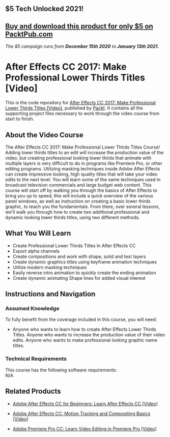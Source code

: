 ## $5 Tech Unlocked 2021!
[Buy and download this product for only $5 on PacktPub.com](https://www.packtpub.com/)
-----
*The $5 campaign         runs from __December 15th 2020__ to __January 13th 2021.__*




# After Effects CC 2017: Make Professional Lower Thirds Titles [Video]
This is the code repository for [After Effects CC 2017: Make Professional Lower Thirds Titles [Video]](https://www.packtpub.com/application-development/after-effects-cc-2017-make-professional-lower-thirds-titles-video), published by [Packt](https://www.packtpub.com/?utm_source=github). It contains all the supporting project files necessary to work through the video course from start to finish.
## About the Video Course
The After Effects CC 2017: Make Professional Lower Thirds Titles Course! Adding lower thirds titles to an edit will increase the production value of the video, but creating professional looking lower thirds that animate with multiple layers is very difficult to do in programs like Premiere Pro, or other editing programs. Utilizing masking techniques inside Adobe After Effects can create impressive looking, high quality titles that will take your video edits to the next level. You will learn some of the same techniques used in broadcast television commercials and large budget web content. This course will start off by walking you through the basics of After Effects to bring you up to speed, this will include a quick overview of the various panel windows, as well as instruction on creating a basic lower thirds graphic, to teach you the fundamentals. From there, over several lessons, we'll walk you through how to create two additional professional and dynamic looking lower thirds titles, using two different methods.

<H2>What You Will Learn</H2>
<DIV class=book-info-will-learn-text>
<UL>
<LI> Create Professional Lower Thirds Titles In After Effects CC</LI>
<LI> Export alpha channels</LI>
<LI> Create compositions and work with shape, solid and text layers</LI>
<LI> Create dynamic graphics titles using keyframe animation techniques</LI>
<LI> Utilize modern masking techniques</LI>
<LI> Easily reverse intro animation to quickly create the ending animation</LI>
<LI> Create dynamic animating Shape lines for added visual interest</LI>
</UL></DIV>

## Instructions and Navigation
### Assumed Knowledge
To fully benefit from the coverage included in this course, you will need:<br/>
<DIV class=book-info-will-learn-text>
<UL>
<LI> Anyone who wants to learn how to create After Effects Lower Thirds Titles. Anyone who wants to increase the production value of their video edits. Anyone who wants to make professional looking graphic name titles.</LI>
</UL>
<DIV>

### Technical Requirements
This course has the following software requirements:<br/>
N/A

## Related Products
* [Adobe After Effects CC for Beginners: Learn After Effects CC [Video]](https://www.packtpub.com/application-development/adobe-after-effects-cc-beginners-learn-after-effects-cc-video)

* [Adobe After Effects CC: Motion Tracking and Compositing Basics [Video]](https://www.packtpub.com/application-development/adobe-after-effects-cc-motion-tracking-and-compositing-basics-video)

* [Adobe Premiere Pro CC: Learn Video Editing in Premiere Pro [Video]](https://www.packtpub.com/application-development/adobe-premiere-pro-cc-learn-video-editing-premiere-pro-video)
